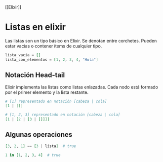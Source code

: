 [[Elixir]]

# Listas en elixir
Las listas son un tipo básico en Elixir. Se denotan entre corchetes. Pueden estar vacías o contener ítems de cualquier tipo.
```elixir
lista_vacia = []
lista_con_elementos = [1, 2, 3, 4, "Hola"]
```

## Notación Head-tail 
Elixir implementa las listas como listas enlazadas. Cada nodo está formado por el primer elemento y la lista restante.
```elixir
# [1] representado en notación [cabeza | cola]
[1 | []]

# [1, 2, 3] representado en notación [cabeza | cola]
[1 | [2 | [3 | []]]]
```

## Algunas operaciones
```elixir
[3, 2, 1] == [3 | lista]  # true

1 in [1, 2, 3, 4]  # true
```